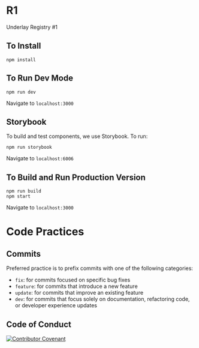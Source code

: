 # R1

Underlay Registry #1

## To Install

```
npm install
```

## To Run Dev Mode

```
npm run dev
```

Navigate to `localhost:3000`

## Storybook

To build and test components, we use Storybook. To run:

```
npm run storybook
```

Navigate to `localhost:6006`

## To Build and Run Production Version

```
npm run build
npm start
```

Navigate to `localhost:3000`

# Code Practices

## Commits

Preferred practice is to prefix commits with one of the following categories:

-   `fix`: for commits focused on specific bug fixes
-   `feature`: for commits that introduce a new feature
-   `update`: for commits that improve an existing feature
-   `dev`: for commits that focus solely on documentation, refactoring code, or developer experience
    updates

## Code of Conduct
[![Contributor Covenant](https://img.shields.io/badge/Contributor%20Covenant-v2.0%20adopted-ff69b4.svg)](https://github.com/knowledgefutures/general/blob/master/CODE_OF_CONDUCT.md)
